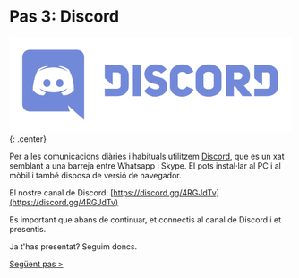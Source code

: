 # Pas 3: Discord

![image](_imatges/discord.png){: .center}

Per a les comunicacions diàries i habituals utilitzem [Discord](https://discordapp.com/), que es un xat semblant a una barreja entre Whatsapp i Skype. El pots instal·lar al PC i al mòbil i també disposa de versió de navegador.

El nostre canal de Discord: [https://discord.gg/4RGJdTv](https://discord.gg/4RGJdTv)

Es important que abans de continuar, et connectis al canal de Discord i et presentis.

Ja t'has presentat? Seguim doncs.

[Següent pas >](/gn/pas4)
